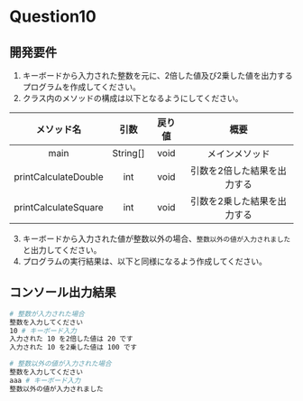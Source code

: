 # Question10

## 開発要件
1. キーボードから入力された整数を元に、2倍した値及び2乗した値を出力するプログラムを作成してください。
2. クラス内のメソッドの構成は以下となるようにしてください。

|メソッド名|引数|戻り値|概要|
|:---:|:---:|:---:|:---:|
|main|String[]|void|メインメソッド|
|printCalculateDouble|int|void|引数を2倍した結果を出力する|
|printCalculateSquare|int|void|引数を2乗した結果を出力する|
3. キーボードから入力された値が整数以外の場合、```整数以外の値が入力されました```と出力してください。
4. プログラムの実行結果は、以下と同様になるよう作成してください。

## コンソール出力結果
```bash
# 整数が入力された場合
整数を入力してください
10 # キーボード入力
入力された 10 を2倍した値は 20 です
入力された 10 を2乗した値は 100 です

# 整数以外の値が入力された場合
整数を入力してください
aaa # キーボード入力
整数以外の値が入力されました
```
